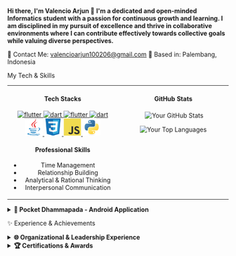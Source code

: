 **Hi there, I'm Valencio Arjun 👋**
**I'm a dedicated and open-minded Informatics student with a passion for continuous growth and learning. I am disciplined in my pursuit of excellence and thrive in collaborative environments where I can contribute effectively towards collective goals while valuing diverse perspectives.**

📧 Contact Me: valencioarjun100206@gmail.com 
📍 Based in: Palembang, Indonesia 

My Tech & Skills
<table>
<tr>
<td valign="top" width="50%">
<div align="center">
<h4><strong>Tech Stacks</strong></h4>
<p>
<a href="https://flutter.dev" target="_blank" rel="noreferrer"> <img src="https://www.vectorlogo.zone/logos/flutterio/flutterio-icon.svg" alt="flutter" width="40" height="40"/> </a>
<a href="https://dart.dev" target="_blank" rel="noreferrer"> <img src="https://www.vectorlogo.zone/logos/dartlang/dartlang-icon.svg" alt="dart" width="40" height="40"/> </a>
<a href="https://flutter.dev" target="_blank" rel="noreferrer"> <img src="https://www.vectorlogo.zone/logos/flutterio/flutterio-icon.svg" alt="flutter" width="40" height="40"/> </a>
<a href="https://dart.dev" target="_blank" rel="noreferrer"> <img src="https://www.vectorlogo.zone/logos/dartlang/dartlang-icon.svg" alt="dart" width="40" height="40"/> </a>
<a href="https://www.java.com" target="_blank" rel="noreferrer"> <img src="https://raw.githubusercontent.com/devicons/devicon/master/icons/java/java-original.svg" alt="java" width="40" height="40"/> </a>
<a href="https://www.w3.org/Style/CSS/Overview.en.html" target="_blank" rel="noreferrer"> <img src="https://raw.githubusercontent.com/devicons/devicon/master/icons/css3/css3-original.svg" alt="css3" width="40" height="40"/> </a>
<a href="https://developer.mozilla.org/en-US/docs/Web/JavaScript" target="_blank" rel="noreferrer"> <img src="https://raw.githubusercontent.com/devicons/devicon/master/icons/javascript/javascript-original.svg" alt="javascript" width="40" height="40"/> </a>
<a href="https://www.python.org" target="_blank" rel="noreferrer"> <img src="https://raw.githubusercontent.com/devicons/devicon/master/icons/python/python-original.svg" alt="python" width="40" height="40"/> </a>
</p>
</div>
<div align="center">
<h4><strong>Professional Skills</strong></h4>
<ul>
<li>Time Management </li>

<li>Relationship Building </li>

<li>Analytical & Rational Thinking </li>

<li>Interpersonal Communication </li>


</ul>
</div>
</td>
<td valign="top" width="50%">
<div align="center">
<h4><strong>GitHub Stats</strong></h4>
<p>&nbsp;<img align="center" src="https://github-readme-stats.vercel.app/api?username=v10cio&show_icons=true&locale=en&theme=tokyonight" alt="Your GitHub Stats" /></p>
<p><img align="center" src="https://github-readme-stats.vercel.app/api/top-langs?username=v10cio&show_icons=true&locale=en&layout=compact&theme=tokyonight" alt="Your Top Languages" /></p>
</div>
</td>
</tr>
</table>
<details>
<summary><strong>📱 Pocket Dhammapada - Android Application</strong></summary>
<br>
<ul>
<li><b>📝 Description:</b> An Android mobile application built with a modern tech stack to provide users with accessible Buddhist teachings.</li>
<li><b>🏆 Achievement:</b> Officially granted Intellectual Property Rights (HAKI) certification in 2025.</li>
<li><b>💻 Technologies:</b> Developed using Flutter and Dart.</li>
</ul>
</details>

✨ Experience & Achievements
<details>
<summary><strong>🌐 Organizational & Leadership Experience</strong></summary>
<br>
<ul>
<li>
<strong>🗣️ Media Communication Member</strong> | <i>Keluarga Mahasiswa Buddhist Palembang (KMBP)</i> | 2023 - Present
</li>
<br>
<li>
<strong>👨‍🏫 Tutor</strong> | <i>Psalm Learning Center</i> | 2023 - 2025
<ul>
<li>Delivered curriculum-based learning materials to elementary students from grades 1 to 6.</li>
<li>Mentored and guided students in preparing for various academic and non-academic competitions.</li>
</ul>
</li>
<br>
<li>
<strong>🎉 Head of Event Committee</strong> | <i>National Children's Day Celebration, SMB Samantabhadra</i> | 2022
</li>
<br>
<li>
<strong>🤝 Public Relations Committee</strong> | <i>Dhammasanti Waisak 2024, PERMADHIS MDP</i> | 2024
<ul>
<li>Successfully coordinated with the team to achieve a sponsorship target of 33 million IDR for the event.</li>
</ul>
</li>
</ul>
</details>

<details>
<summary><strong>🏆 Certifications & Awards</strong></summary>
<br>
<ul>
<li>
<strong>🥇 3rd Place Winner</strong> | Dharma Quiz Competition at MUKERDA XV Sekber PMVBI South Sumatra | 2022
</li>
<li>
<strong>📜 TOEFL Certification</strong> | Achieved a score of 570 (Silver Level) | 2022
</li>
<li>
<strong>📜 HSK Level 2 Certification</strong> | Achieved a score of 135 | 2019
</li>
<li>
<strong>⚖️ HAKI (Intellectual Property)</strong> | Granted for the "Pocket Dhammapada" Android Application | 2025
</li>
</ul>
</details>
